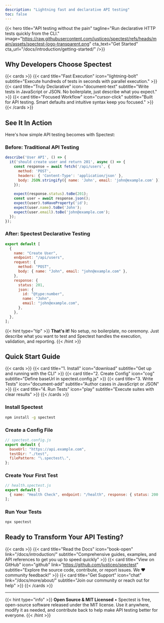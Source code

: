 ```yaml
---
description: "Lightning fast and declarative API testing"
toc: false
---
```


{{< hero title="API testing without the pain" tagline="Run declarative HTTP tests quickly from the CLI." image="https://raw.githubusercontent.com/justiceo/spectest/refs/heads/main/assets/spectest-logo-transparent.png" cta_text="Get Started" cta_url="/docs/introduction/getting-started/" />}}

## Why Developers Choose Spectest

{{< cards >}}
{{< card title="Fast Execution" icon="lightning-bolt" subtitle="Execute hundreds of tests in seconds with parallel execution." >}}
{{< card title="Truly Declarative" icon="document-text" subtitle="Write tests in JavaScript or JSON. No boilerplate, just describe what you expect." >}}
{{< card title="Focused Workflow" icon="cursor-click" subtitle="Built for API testing. Smart defaults and intuitive syntax keep you focused." >}}
{{< /cards >}}

## See It In Action

Here's how simple API testing becomes with Spectest:

### Before: Traditional API Testing
```javascript
describe('User API', () => {
  it('should create user and return 201', async () => {
    const response = await fetch('/api/users', {
      method: 'POST',
      headers: { 'Content-Type': 'application/json' },
      body: JSON.stringify({ name: 'John', email: 'john@example.com' })
    });
    
    expect(response.status).toBe(201);
    const user = await response.json();
    expect(user).toHaveProperty('id');
    expect(user.name).toBe('John');
    expect(user.email).toBe('john@example.com');
  });
});
```

### After: Spectest Declarative Testing
```js
export default [
  {
    name: "Create User",
    endpoint: "/api/users",
    request: {
      method: "POST",
      body: { name: "John", email: "john@example.com" },
    },
    response: {
      status: 201,
      json: {
        id: "@type:number",
        name: "John",
        email: "john@example.com",
      },
    },
  },
];
```

{{< hint type="tip" >}}
**That's it!** No setup, no boilerplate, no ceremony. Just describe what you want to test and Spectest handles the execution, validation, and reporting.
{{< /hint >}}

## Quick Start Guide

{{< cards >}}
{{< card title="1. Install" icon="download" subtitle="Get up and running with the CLI" >}}
{{< card title="2. Create Config" icon="cog" subtitle="Define baseUrl in spectest.config.js" >}}
{{< card title="3. Write Tests" icon="document-add" subtitle="Author cases in JavaScript or JSON" >}}
{{< card title="4. Run Tests" icon="play" subtitle="Execute suites with clear results" >}}
{{< /cards >}}

### Install Spectest
```bash
npm install -g spectest
```
### Create a Config File
```js
// spectest.config.js
export default {
  baseUrl: "https://api.example.com",
  testDir: "./test",
  filePattern: "\.spectest\.",
};
```


### Create Your First Test
```js
// health.spectest.js
export default [
  { name: "Health Check", endpoint: "/health", response: { status: 200 } },
];
```

### Run Your Tests
```bash
npx spectest
```

<!-- ## Powerful Features for Every Use Case -->

<!-- ### Smart Test Dependencies -->
<!-- ```js
export default [
  {
    name: "Login",
    operationId: "auth",
    endpoint: "/auth/login",
    request: { body: { username: "admin", password: "secret" } },
  },
  {
    name: "Get Profile",
    dependsOn: ["auth"],
    endpoint: "/user/profile",
    headers: { Authorization: "Bearer {{auth.response.token}}" },
  },
];
``` -->

<!-- ### Environment Variables & Configuration
```javascript
// spectest.config.js
export default {
  baseUrl: process.env.API_URL || 'http://localhost:3000',
  timeout: 5000,
};
``` -->

<!-- ### Snapshot Testing for Regression Prevention
```bash
# Capture current API responses
npx spectest --snapshot=snapshot.json

# Later, detect any changes
npx spectest --snapshot=snapshot.json
``` -->

<!-- ## Integration That Just Works

### With Jest
```javascript
import { spawnSync } from 'child_process';

test('API contract', () => {
  const result = spawnSync('npx', ['spectest'], { stdio: 'inherit' });
  expect(result.status).toBe(0);
});
```

### With Vitest
```javascript
import { execaSync } from 'execa';
import { expect, test } from 'vitest';

test('API contract', () => {
  const { exitCode } = execaSync('npx', ["spectest"], { stdio: 'inherit' });
  expect(exitCode).toBe(0);
});
``` -->

## Ready to Transform Your API Testing?

{{< cards >}}
{{< card title="Read the Docs" icon="book-open" link="/docs/introduction/" subtitle="Comprehensive guides, examples, and API references to get you up to speed quickly" >}}
{{< card title="View on GitHub" icon="github" link="https://github.com/justiceo/spectest" subtitle="Explore the source code, contribute, or report issues. We ❤️ community feedback!" >}}
{{< card title="Get Support" icon="chat" link="/docs/more/about/" subtitle="Join our community or reach out for help" >}}
{{< /cards >}}

---

{{< hint type="info" >}}
**Open Source & MIT Licensed** • Spectest is free, open-source software released under the MIT license. Use it anywhere, modify it as needed, and contribute back to help make API testing better for everyone.
{{< /hint >}}